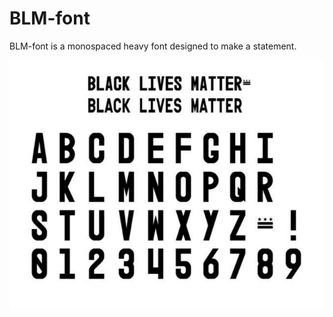 # BLM-font
BLM-font is a monospaced heavy font designed to make a statement.

![blm-font Screenshot](https://raw.githubusercontent.com/jackmerrell/BLM-font/master/documentation/blm-font.jpeg)
